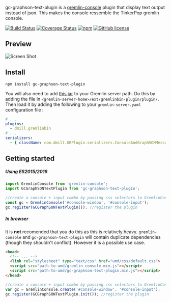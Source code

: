gc-graphson-text-plugin is a [gremlin-console](https://github.com/PommeVerte/gremlin-console-js) plugin that display text output instead of json. This makes the console ressemble the TinkerPop gremlin console.

[![Build Status](https://travis-ci.org/PommeVerte/gc-graphson-text-plugin.svg?branch=master)](https://travis-ci.org/PommeVerte/gc-graphson-text-plugin) [![Coverage Status](https://coveralls.io/repos/github/PommeVerte/gc-graphson-text-plugin/badge.svg?branch=master)](https://coveralls.io/github/PommeVerte/gc-graphson-text-plugin?branch=master) [![npm](https://img.shields.io/npm/v/gc-graphson-text-plugin.svg)]() [![GitHub license](https://img.shields.io/badge/license-Apache%202-blue.svg)](https://raw.githubusercontent.com/PommeVerte/gc-graphson-text-plugin/master/LICENSE.txt) 

## Preview
![Screen Shot](http://pommeverte.github.io/images/screenshot-console.png)
 
## Install
```
npm install gc-graphson-text-plugin
```
You will also need to add [this jar](http://pommeverte.github.io/bin/gremlinbin-plugin-1.0-SNAPSHOT.jar) to your Gremlin server path. Do this by adding the file in `<gremlin-server-home>/ext/gremlinbin-plugin/plugin/`. Then load it by adding the following to your `gremlin-server.yaml` configuration file :
```yaml
# ...
plugins:
  - dmill.gremlinbin
# ...
serializers:
  - { className: com.dmill.GBPlugin.serializers.ConsoleAndGraphSONMessageSerializerV1d0, config: { useMapperFromGraph: graph }}       # application/gremlinbin
```
## Getting started

##### Using ES2015/2016
```javascript
import GremlinConsole from 'gremlin-console';
import GCGraphSONTextPlugin from 'gc-graphson-text-plugin';

//create a console + input combo by passing css selectors to GremlinConsole
const gc = GremlinConsole('#console-window', '#console-input');
gc.register(GCGraphSONTextPlugin()); //register the plugin
```

##### In browser
It is **not** recomended that you do this as this is relatively heavy. `gremlin-console` and `gc-graphson-text-plugin` will contain duplicate dependencies (though they shouldn't conflict). However it is a possible use case.
```html
<head>
  <!-- ... -->
  <link rel="stylesheet" type="text/css" href="umd/css/default.css">
  <script src="path-to-umd/gremlin-console.min.js"></script>
  <script src="path-to-umd/gc-graphson-text-plugin.min.js"></script>
</head>
```
```javascript
//create a console + input combo by passing css selectors to GremlinConsole
var gc = GremlinConsole.create('#console-window', '#console-input');
gc.register(GCGraphSONTextPlugin.init()); //register the plugin
```
